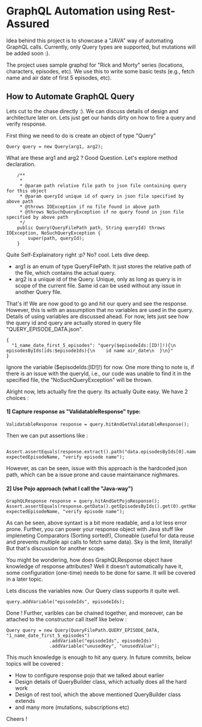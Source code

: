 
# GraphQL Automation using Rest-Assured

Idea behind this project is to showcase a "JAVA" way of automating GraphQL calls. Currently, only Query types are supported, but mutations will be added soon :).

The project uses sample graphql for "Rick and Morty" series (locations, characters, episodes, etc). We use this to write some basic tests (e.g., fetch name and air date of first 5 episodes, etc).

## How to Automate GraphQL Query

Lets cut to the chase directly :). We can discuss details of design and architecture later on. Lets just get our hands dirty on how to fire a query and verify response.

First thing we need to do is create an object of type "Query"

```
Query query = new Query(arg1, arg2);
```
What are these arg1 and arg2 ? Good Question. Let's explore method declaration.
```
    /**
     *
     * @param path relative file path to json file containing query for this object
     * @param queryId unique id of query in json file specified by above path
     * @throws IOException if no file found in above path
     * @throws NoSuchQueryException if no query found in json file specified by above path
     */
    public Query(QueryFilePath path, String queryId) throws IOException, NoSuchQueryException {
        super(path, queryId);
    }
```
Quite Self-Explainatory right :p? No? cool. Lets dive deep.
- arg1 is an enum of type QueryFilePath. It just stores the relative path of the file, which contains the actual query.
- arg2 is a unique id of the Query. Unique, only as long as query is in scope of the current file. Same id can be used without any issue in another Query file.
  
That's it! We are now good to go and hit our query and see the response. However, this is with an assumption that no variables are used in the query. Details of using variables are discussed ahead.
  For now, lets just see how the query id and query are actually stored in query file "QUERY_EPISODE_DATA.json".
```
{
  "1_name_date_first_5_episodes": "query($episodeIds:[ID!]!){\n  episodesByIds(ids:$episodeIds){\n    id name air_date\n  }\n}"
}
```
Ignore the variable ($episodeIds:[ID!]!) for now.
One more thing to note is, if there is an issue with the queryId, i.e., our code was unable to find it in the specified file, the "NoSuchQueryException" will be thrown.

Alright now, lets actually fire the query. Its actually Quite easy. We have 2 choices :

#### 1] Capture response as "ValidatableResponse" type:
```
ValidatableResponse response = query.hitAndGetValidatableResponse();
```
Then we can put assertions like :
```
 Assert.assertEquals(response.extract().path("data.episodesByIds[0].name"), expectedEpisodeName, "verify episode name");
```
However, as can be seen, issue with this approach is the hardcoded json path, which can be a issue prone and cause maintainance nighmares.

#### 2] Use Pojo approach (what I call the "Java-way")
```
GraphQLResponse response = query.hitAndGetPojoResponse();
Assert.assertEquals(response.getData().getEpisodesByIds().get(0).getName(), expectedEpisodeName, "verify episode name");
```
As can be seen, above syntaxt is a bit more readable, and a lot less error prone. Further, you can power your response object with Java stuff like impleneting Comparators (Sorting sorted!), Cloneable (useful for data reuse and prevents multiple api calls to fetch same data). Sky is the limit, literally! But that's discussion for another scope.

You might be wondering, how does GraphQLResponse object have knowledge of response attributes? Well it doesn't automatically have it, some configuration (one-time) needs to be done for same. It will be covered in a later topic.

Lets discuss the variables now. Our Query class supports it quite well.
```
query.addVariable("episodeIds", episodeIds);
```
Done ! Further, varibles can be chained together, and moreover, can be attached to the constructor call itself like below :
```
Query query = new Query(QueryFilePath.QUERY_EPISODE_DATA, "1_name_date_first_5_episodes")
                .addVariable("episodeIds", episodeIds)
                .addVariable("unusedKey", "unusedValue");
```

This much knowledge is enough to hit any query.
In future commits, below topics will be covered :
- How to configure  response pojo that we talked about earlier
- Design details of QueryBuilder class, which actually does all the hard work
- Design of rest tool, which the above mentioned QueryBuilder class extends
- and many more (mutations, subscriptions etc)

Cheers !